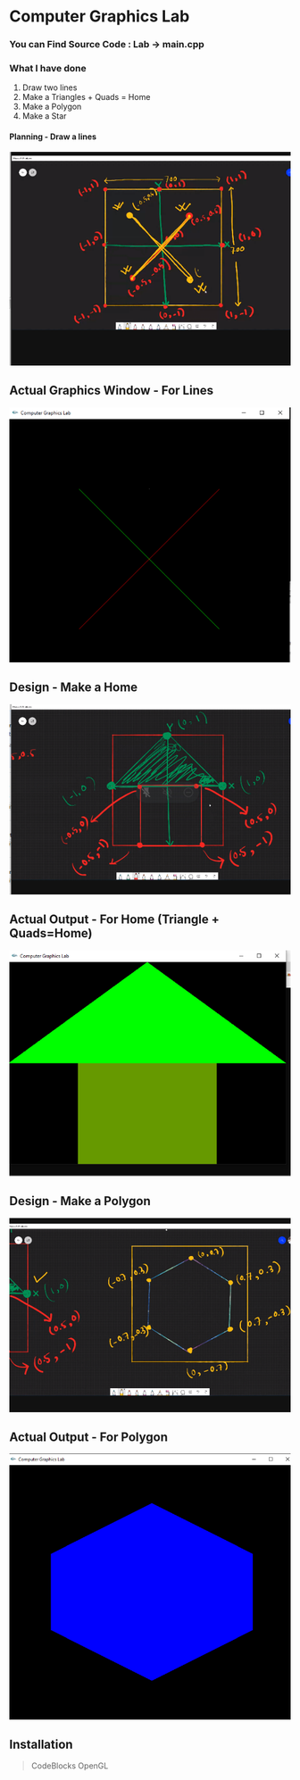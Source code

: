 # Computer Graphics Lab
### You can Find Source Code : Lab -> main.cpp
### What I have done 
1. Draw two lines
2. Make a Triangles + Quads = Home
3. Make a Polygon 
4. Make a Star

#### Planning - Draw a lines 
![Draw Lines](Create_Lines_on_OpenGL.PNG)
## Actual Graphics Window - For Lines
![Draw Lines](Lines.PNG)
## Design - Make a Home 
![Draw Lines](Make_A_home_plan_Design.PNG)
## Actual Output - For Home (Triangle + Quads=Home)
![Draw Lines](Triangle_plus_Quads_equal=Home.PNG)
## Design - Make a Polygon
![Draw Lines](Make_a_polygon_design.PNG)
## Actual Output - For Polygon
![Draw Lines](Polygon_Actual_Output.PNG)
## Installation 
 > CodeBlocks 
 > OpenGL
